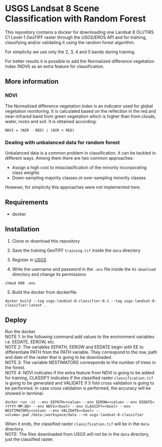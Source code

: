 # USGS Landsat 8 Scene Classification with Random Forest

This repository contains a docker for downloading one Landsat 8 OLI/TIRS C1 Level-1 GeoTIFF raster through the USGS/EROS API and for training, classifying and/or validating it using the random forest algorithm.  

For simplicity we use only the 2, 3, 4 and 5 bands during training.  

For better results it is possible to add the Normalized difference vegetation index (NDVI) as an extra feature for classification.  

## More information

### NDVI

The Normalized difference vegetation index is an indicator used for global vegetation monitoring. It is calculated based on the reflection in the red and near-infrared band from green vegetation which is higher than from clouds, water, rocks and soil.
It is obtained according:
```
NDVI = (NIR - RED) / (NIR + RED)
```

### Dealing with unbalanced data for random forest

Unbalanced data is a common problem in classification. It can be tackled in different ways. Among them there are two common approaches:

* Assign a high cost to missclasification of the minority incorporating class weights  
* Down-sampling majority classes ot over-sampling minority classes  

However, for simplicity this approaches were not implemented here.

## Requirements

* docker

## Installation

1. Clone or download this repository

2. Save the training GeoTIFF `training.tif` inside the `data` directory  

3. Register in [USGS](https://earthexplorer.usgs.gov/)  

4. Write the username and password in the `.env` file inside the `01-download` directory and change its permissions  
```
chmod 600 .env
```  

5. Build the docker from dockerfile  

```
docker build --tag usgs-landsat-8-classifier:0.1 --tag usgs-landsat-8-classifier:latest .
```
## Deploy

Run the docker  
NOTE 1: In the following command add values to the environment variables i.e. EEDATE, EEROW, etc.   
NOTE 2: The variables EEPATH, EEROW and EEDATE begin with EE to differentiate PATH from the PATH variable. They correspond to the row, path and date of the raster that is going to be downloaded.  
NOTE 3: The variable NESTIMATORS corresponds to the number of trees in the forest.  
NOTE 4: NDVI indicates if the extra feature from NDVI is going to be added for training, CLASSIFY indicates if the classified raster `classification.tif` is going to be generated and VALIDATE if 5 fold cross validation is going to be performed. In case cross validation is performed, the accuracy will be showed in terminal.  
```
docker run -it --env EEPATH=<value> --env EEROW=<value> --env EEDATE=<YYYY-MM-DD> --env NDVI=<bool> --env CLASSIFY=<bool> --env NESTIMATORS=<value> --env VALIDATE=<bool> --volume=`pwd`/data:/workspace/data --rm usgs-landsat-8-classifier
```
When it ends, the classified raster `classification.tif` will be in the `data` directory.  
NOTE: The files downloaded from USGS will not be in the `data` directory, just the classified raster.  

